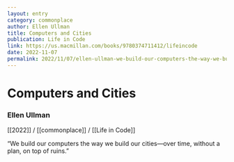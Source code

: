 ```yaml
---
layout: entry
category: commonplace
author: Ellen Ullman
title: Computers and Cities
publication: Life in Code
link: https://us.macmillan.com/books/9780374711412/lifeincode
date: 2022-11-07
permalink: 2022/11/07/ellen-ullman-we-build-our-computers-the-way-we-build-our-cities
---
```


# Computers and Cities

### Ellen Ullman

[[2022]] / [[commonplace]] / [[Life in Code]]

“We build our computers the way we build our cities—over time, without a plan, on top of ruins.”
